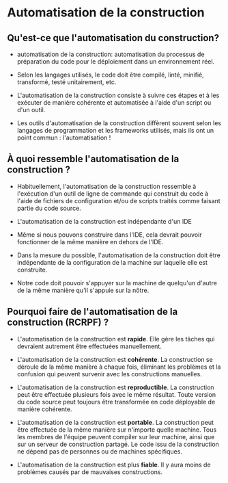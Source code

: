 # Automatisation de la construction

## Qu'est-ce que l'automatisation du construction?

- automatisation de la construction: automatisation du processus de préparation du code pour le déploiement dans un environnement réel.

- Selon les langages utilisés, le code doit être compilé, linté, minifié, transformé, testé unitairement, etc.

- L'automatisation de la construction consiste à suivre ces étapes et à les exécuter de manière cohérente et automatisée à l'aide d'un script ou d'un outil.

- Les outils d'automatisation de la construction diffèrent souvent selon les langages de programmation et les frameworks utilisés, mais ils ont un point commun : l'automatisation !

## À quoi ressemble l'automatisation de la construction ?

- Habituellement, l'automatisation de la construction ressemble à l'exécution d'un outil de ligne de commande qui construit du code à l'aide de fichiers de configuration et/ou de scripts traités comme faisant partie du code source.

- L'automatisation de la construction est indépendante d'un IDE

- Même si nous pouvons construire dans l'IDE, cela devrait pouvoir fonctionner de la même manière en dehors de l'IDE.

- Dans la mesure du possible, l'automatisation de la construction doit être indépendante de la configuration de la machine sur laquelle elle est construite.

- Notre code doit pouvoir s'appuyer sur la machine de quelqu'un d'autre de la même manière qu'il s'appuie sur la nôtre.

## Pourquoi faire de l'automatisation de la construction (RCRPF) ?

- L'automatisation de la construction est **rapide**. Elle gère les tâches qui devraient autrement être effectuées manuellement.

- L'automatisation de la construction est **cohérente**. La construction se déroule de la même manière à chaque fois, éliminant les problèmes et la confusion qui peuvent survenir avec les constructions manuelles.

- L'automatisation de la construction est **reproductible**. La construction peut être effectuée plusieurs fois avec le même résultat. Toute version du code source peut toujours être transformée en code déployable de manière cohérente.

- L'automatisation de la construction est **portable**. La construction peut être effectuée de la même manière sur n'importe quelle machine. Tous les membres de l'équipe peuvent compiler sur leur machine, ainsi que sur un serveur de construction partagé. Le code issu de la construction ne dépend pas de personnes ou de machines spécifiques.

- L'automatisation de la construction est plus **fiable**. Il y aura moins de problèmes causés par de mauvaises constructions.